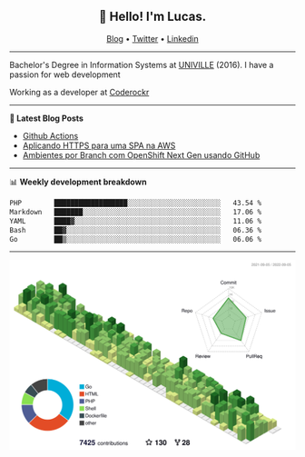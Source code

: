 <h2 align="center">👋 Hello! I'm Lucas.</h2>
<p align="center">
  <a href="https://www.lucassabreu.net.br/">Blog</a> •
  <a href="https://twitter.com/lucassabreu">Twitter</a> •
  <a href="https://www.linkedin.com/in/lucassantosabreu/">Linkedin</a>
</p>

---

Bachelor's Degree in Information Systems at [UNIVILLE](https://www.univille.edu.br//en/index/593619) (2016).
I have a passion for web development

Working as a developer at [Coderockr](https://github.com/Coderockr)

---

**📝 Latest Blog Posts**

<!-- BLOG-POST-LIST:START -->
- [Github Actions](https://www.lucassabreu.net.br/post/github-actions/)
- [Aplicando HTTPS para uma SPA na AWS](https://www.lucassabreu.net.br/post/aplicando-https-para-uma-spa-na-aws/)
- [Ambientes por Branch com OpenShift Next Gen usando GitHub](https://www.lucassabreu.net.br/post/ambientes-por-branch-com-openshift-next-gen-usando-github/)
<!-- BLOG-POST-LIST:END -->

---

📊 **Weekly development breakdown**
<!--START_SECTION:waka-->
```text
PHP        ██████████████████░░░░░░░░░░░░░░░░░░░░░░░   43.54 % 
Markdown   ███████░░░░░░░░░░░░░░░░░░░░░░░░░░░░░░░░░░   17.06 % 
YAML       ████▓░░░░░░░░░░░░░░░░░░░░░░░░░░░░░░░░░░░░   11.06 % 
Bash       ██▓░░░░░░░░░░░░░░░░░░░░░░░░░░░░░░░░░░░░░░   06.36 % 
Go         ██▒░░░░░░░░░░░░░░░░░░░░░░░░░░░░░░░░░░░░░░   06.06 % 
```
<!--END_SECTION:waka-->

---

![](./profile-3d-contrib/profile-green-animate.svg)

<!-- vim: spelllang=en
